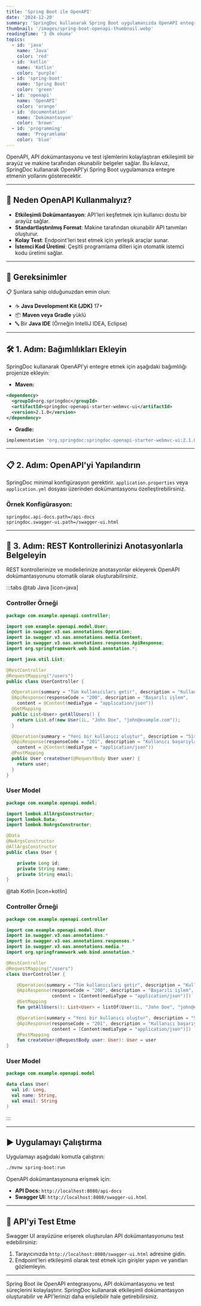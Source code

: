 ```yaml
---
title: 'Spring Boot ile OpenAPI'
date: '2024-12-20'
summary: 'SpringDoc kullanarak Spring Boot uygulamanızda OpenAPI entegrasyonu ile API dokümantasyonu ve test yöntemlerini öğrenin.'
thumbnail: '/images/spring-boot-openapi-thumbnail.webp'
readingTime: '3 dk okuma'
topics:
  - id: 'java'
    name: 'Java'
    color: 'red'
  - id: 'kotlin'
    name: 'Kotlin'
    color: 'purple'
  - id: 'spring-boot'
    name: 'Spring Boot'
    color: 'green'
  - id: 'openapi'
    name: 'OpenAPI'
    color: 'orange'
  - id: 'documentation'
    name: 'Dokümantasyon'
    color: 'brown'
  - id: 'programming'
    name: 'Programlama'
    color: 'blue'
---
```


OpenAPI, API dokümantasyonu ve test işlemlerini kolaylaştıran etkileşimli bir arayüz ve makine tarafından okunabilir belgeler sağlar. Bu kılavuz, SpringDoc kullanarak OpenAPI'yi Spring Boot uygulamanıza entegre etmenin yollarını gösterecektir.

---

## 🌟 Neden OpenAPI Kullanmalıyız?

- **Etkileşimli Dokümantasyon**: API'leri keşfetmek için kullanıcı dostu bir arayüz sağlar.
- **Standartlaştırılmış Format**: Makine tarafından okunabilir API tanımları oluşturur.
- **Kolay Test**: Endpoint'leri test etmek için yerleşik araçlar sunar.
- **İstemci Kod Üretimi**: Çeşitli programlama dilleri için otomatik istemci kodu üretimi sağlar.

---

## 🌟 Gereksinimler

📋 Şunlara sahip olduğunuzdan emin olun:

- ☕ **Java Development Kit (JDK)** 17+
- 📦 **Maven veya Gradle** yüklü
- 🔤 Bir **Java IDE** (Örneğin IntelliJ IDEA, Eclipse)

---

## 🛠️ 1. Adım: Bağımlılıkları Ekleyin

SpringDoc kullanarak OpenAPI'yi entegre etmek için aşağıdaki bağımlılığı projenize ekleyin:

- **Maven:**

```xml
<dependency>
  <groupId>org.springdoc</groupId>
  <artifactId>springdoc-openapi-starter-webmvc-ui</artifactId>
  <version>2.1.0</version>
</dependency>
```

- **Gradle:**

```groovy
implementation 'org.springdoc:springdoc-openapi-starter-webmvc-ui:2.1.0'
```

---

## 📋 2. Adım: OpenAPI'yi Yapılandırın

SpringDoc minimal konfigürasyon gerektirir. `application.properties` veya `application.yml` dosyası üzerinden dokümantasyonu özelleştirebilirsiniz.

### Örnek Konfigürasyon:

```properties
springdoc.api-docs.path=/api-docs
springdoc.swagger-ui.path=/swagger-ui.html
```

---

## 📖 3. Adım: REST Kontrollerinizi Anotasyonlarla Belgeleyin

REST kontrollerinize ve modellerinize anotasyonlar ekleyerek OpenAPI dokümantasyonunu otomatik olarak oluşturabilirsiniz.

:::tabs
@tab Java [icon=java]

### Controller Örneği

```java
package com.example.openapi.controller;

import com.example.openapi.model.User;
import io.swagger.v3.oas.annotations.Operation;
import io.swagger.v3.oas.annotations.media.Content;
import io.swagger.v3.oas.annotations.responses.ApiResponse;
import org.springframework.web.bind.annotation.*;

import java.util.List;

@RestController
@RequestMapping("/users")
public class UserController {

  @Operation(summary = "Tüm kullanıcıları getir", description = "Kullanıcı listesini alır")
  @ApiResponse(responseCode = "200", description = "Başarılı işlem",
    content = @Content(mediaType = "application/json"))
  @GetMapping
  public List<User> getAllUsers() {
    return List.of(new User(1L, "John Doe", "john@example.com"));
  }

  @Operation(summary = "Yeni bir kullanıcı oluştur", description = "Sisteme yeni bir kullanıcı ekler")
  @ApiResponse(responseCode = "201", description = "Kullanıcı başarıyla oluşturuldu",
    content = @Content(mediaType = "application/json"))
  @PostMapping
  public User createUser(@RequestBody User user) {
    return user;
  }
}
```

### User Model

```java
package com.example.openapi.model;

import lombok.AllArgsConstructor;
import lombok.Data;
import lombok.NoArgsConstructor;

@Data
@NoArgsConstructor
@AllArgsConstructor
public class User {

    private Long id;
    private String name;
    private String email;
}
```

@tab Kotlin [icon=kotlin]

### Controller Örneği

```kotlin
package com.example.openapi.controller

import com.example.openapi.model.User
import io.swagger.v3.oas.annotations.*
import io.swagger.v3.oas.annotations.responses.*
import io.swagger.v3.oas.annotations.media.*
import org.springframework.web.bind.annotation.*

@RestController
@RequestMapping("/users")
class UserController {

    @Operation(summary = "Tüm kullanıcıları getir", description = "Kullanıcı listesini alır")
    @ApiResponse(responseCode = "200", description = "Başarılı işlem",
                 content = [Content(mediaType = "application/json")])
    @GetMapping
    fun getAllUsers(): List<User> = listOf(User(1L, "John Doe", "john@example.com"))

    @Operation(summary = "Yeni bir kullanıcı oluştur", description = "Sisteme yeni bir kullanıcı ekler")
    @ApiResponse(responseCode = "201", description = "Kullanıcı başarıyla oluşturuldu",
                 content = [Content(mediaType = "application/json")])
    @PostMapping
    fun createUser(@RequestBody user: User): User = user
}
```

### User Model

```kotlin
package com.example.openapi.model

data class User(
  val id: Long,
  val name: String,
  val email: String
)
```

:::

---

## ▶️ Uygulamayı Çalıştırma

Uygulamayı aşağıdaki komutla çalıştırın:

```bash
./mvnw spring-boot:run
```

OpenAPI dokümantasyonuna erişmek için:

- **API Docs:** `http://localhost:8080/api-docs`
- **Swagger UI:** `http://localhost:8080/swagger-ui.html`

---

## 🧪 API'yi Test Etme

Swagger UI arayüzüne erişerek oluşturulan API dokümantasyonunu test edebilirsiniz:

1. Tarayıcınızda `http://localhost:8080/swagger-ui.html` adresine gidin.
2. Endpoint'leri etkileşimli olarak test etmek için girişler yapın ve yanıtları gözlemleyin.

---

Spring Boot ile OpenAPI entegrasyonu, API dokümantasyonu ve test süreçlerini kolaylaştırır. SpringDoc kullanarak etkileşimli dokümantasyon oluşturabilir ve API'lerinizi daha erişilebilir hale getirebilirsiniz.
